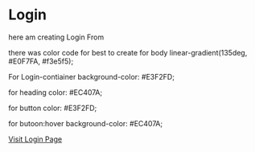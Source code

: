 # Login
here am creating Login From

there was color code for best to create
for body
linear-gradient(135deg, #E0F7FA, #f3e5f5);

For Login-contiainer
background-color: #E3F2FD;

for heading
color: #EC407A;

for button
color: #E3F2FD;

for butoon:hover
background-color: #EC407A;

<a href="https://jaydip000.github.io/Login/?Username=&Password=&Email=dsf#
  ">Visit Login Page</a>
